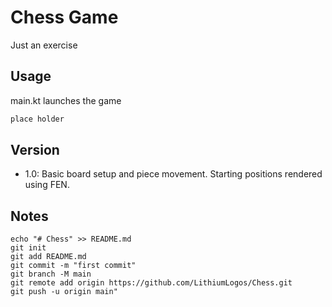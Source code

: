 # Chess Game

Just an exercise

## Usage

main.kt launches the game

```bash
place holder
```

## Version

- 1.0: Basic board setup and piece movement.  Starting positions rendered using FEN.

## Notes
```
echo "# Chess" >> README.md
git init
git add README.md
git commit -m "first commit"
git branch -M main
git remote add origin https://github.com/LithiumLogos/Chess.git
git push -u origin main"
```